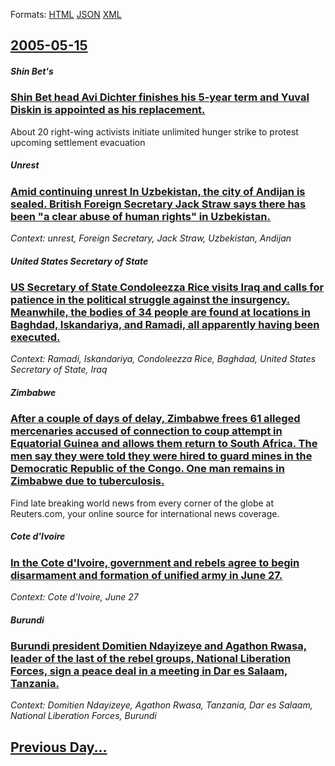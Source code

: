 
Formats: [HTML](2005/05/15/index.html)  [JSON](2005/05/15/index.json)  [XML](2005/05/15/index.xml)  

## [2005-05-15](/news/2005/05/15/index.md)

##### Shin Bet's
### [ Shin Bet head Avi Dichter finishes his 5-year term and Yuval Diskin is appointed as his replacement. ](/news/2005/05/15/shin-bet-head-avi-dichter-finishes-his-5-year-term-and-yuval-diskin-is-appointed-as-his-replacement.md)
About 20 right-wing activists initiate unlimited hunger strike to protest upcoming settlement evacuation

##### Unrest
### [ Amid continuing unrest In Uzbekistan, the city of Andijan is sealed. British Foreign Secretary Jack Straw says there has been "a clear abuse of human rights" in Uzbekistan. ](/news/2005/05/15/amid-continuing-unrest-in-uzbekistan-the-city-of-andijan-is-sealed-british-foreign-secretary-jack-straw-says-there-has-been-a-clear-abus.md)
_Context: unrest, Foreign Secretary, Jack Straw, Uzbekistan, Andijan_

##### United States Secretary of State
### [ US Secretary of State Condoleezza Rice visits Iraq and calls for patience in the political struggle against the insurgency. Meanwhile, the bodies of 34 people are found at locations in Baghdad, Iskandariya, and Ramadi, all apparently having been executed. ](/news/2005/05/15/us-secretary-of-state-condoleezza-rice-visits-iraq-and-calls-for-patience-in-the-political-struggle-against-the-insurgency-meanwhile-the.md)
_Context: Ramadi, Iskandariya, Condoleezza Rice, Baghdad, United States Secretary of State, Iraq_

##### Zimbabwe
### [ After a couple of days of delay, Zimbabwe frees 61 alleged mercenaries accused of connection to coup attempt in Equatorial Guinea and allows them return to South Africa. The men say they were told they were hired to guard mines in the Democratic Republic of the Congo. One man remains in Zimbabwe due to tuberculosis. ](/news/2005/05/15/after-a-couple-of-days-of-delay-zimbabwe-frees-61-alleged-mercenaries-accused-of-connection-to-coup-attempt-in-equatorial-guinea-and-allow.md)
Find late breaking world news from every corner of the globe at Reuters.com, your online source for international news coverage.

##### Cote d'Ivoire
### [ In the Cote d'Ivoire, government and rebels agree to begin disarmament and formation of unified army in June 27. ](/news/2005/05/15/in-the-ca-te-d-ivoire-government-and-rebels-agree-to-begin-disarmament-and-formation-of-unified-army-in-june-27.md)
_Context: Cote d'Ivoire, June 27_

##### Burundi
### [ Burundi president Domitien Ndayizeye and Agathon Rwasa, leader of the last of the rebel groups, National Liberation Forces, sign a peace deal in a meeting in Dar es Salaam, Tanzania. ](/news/2005/05/15/burundi-president-domitien-ndayizeye-and-agathon-rwasa-leader-of-the-last-of-the-rebel-groups-national-liberation-forces-sign-a-peace-de.md)
_Context: Domitien Ndayizeye, Agathon Rwasa, Tanzania, Dar es Salaam, National Liberation Forces, Burundi_

## [Previous Day...](/news/2005/05/14/index.md)

